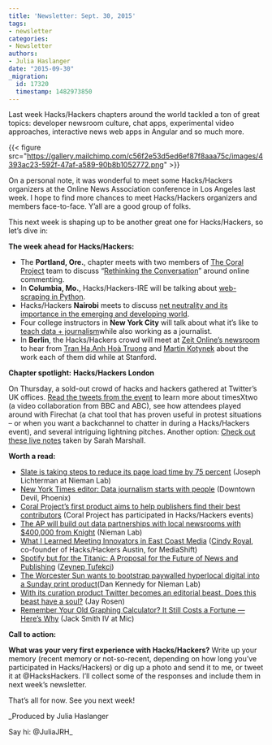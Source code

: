 ```yaml
---
title: 'Newsletter: Sept. 30, 2015'
tags:
- newsletter
categories:
- Newsletter
authors:
- Julia Haslanger
date: "2015-09-30"
_migration:
  id: 17320
  timestamp: 1482973850
---
```


Last week Hacks/Hackers chapters around the world tackled a ton of great topics: developer newsroom culture, chat apps, experimental video approaches, interactive news web apps in Angular and so much more.

{{< figure src="https://gallery.mailchimp.com/c56f2e53d5ed6ef87f8aaa75c/images/4393ac23-592f-47af-a589-90b8b1052772.png" >}}

On a personal note, it was wonderful to meet some Hacks/Hackers organizers at the Online News Association conference in Los Angeles last week. I hope to find more chances to meet Hacks/Hackers organizers and members face-to-face. Y&#8217;all are a good group of folks.

This next week is shaping up to be another great one for Hacks/Hackers, so let’s dive in:

**The week ahead for Hacks/Hackers:**

  * The **Portland, Ore.**, chapter meets with two members of [The Coral Project][1] team to discuss &#8220;[Rethinking the Conversation][2]&#8221; around online commenting. 
  * In **Columbia, Mo.**, Hacks/Hackers-IRE will be talking about [web-scraping in Python][3]. 
  * Hacks/Hackers **Nairobi** meets to discuss [net neutrality and its importance in the emerging and developing world][4]. 
  * Four college instructors in **New York City** will talk about what it&#8217;s like to [teach data + journalism][5]while also working as a journalist. 
  * In **Berlin**, the Hacks/Hackers crowd will meet at [Zeit Online&#8217;s newsroom][6] to hear from [Tran Ha][7],[Anh Hoà Truong][8] and [Martin Kotynek][9] about the work each of them did while at Stanford. 

**Chapter spotlight:** **Hacks/Hackers London**

On Thursday, a sold-out crowd of hacks and hackers gathered at Twitter&#8217;s UK offices. [Read the tweets from the event][10] to learn more about timesXtwo (a video collaboration from BBC and ABC), see how attendees played around with Firechat (a chat tool that has proven useful in protest situations &#8211; or when you want a backchannel to chatter in during a Hacks/Hackers event), and several intriguing lightning pitches. Another option: [Check out these live notes][11] taken by Sarah Marshall.

**Worth a read:**

  * [Slate is taking steps to reduce its page load time by 75 percent][12] (Joseph Lichterman at Nieman Lab) 
  * [New York Times editor: Data journalism starts with people][13] (Downtown Devil, Phoenix) 
  * [Coral Project’s first product aims to help publishers find their best contributors][14] (Coral Project has participated in Hacks/Hackers events) 
  * [The AP will build out data partnerships with local newsrooms with $400,000 from Knight][15] (Nieman Lab) 
  * [What I Learned Meeting Innovators in East Coast Media][16] ([Cindy Royal][17], co-founder of Hacks/Hackers Austin, for MediaShift) 
  * [Spotify but for the Titanic: A Proposal for the Future of News and Publishing][18] ([Zeynep Tufekci][19]) 
  * [The Worcester Sun wants to bootstrap paywalled hyperlocal digital into a Sunday print product][20](Dan Kennedy for Nieman Lab) 
  * [With its curation product Twitter becomes an editorial beast. Does this beast have a soul?][21] (Jay Rosen) 
  * [Remember Your Old Graphing Calculator? It Still Costs a Fortune — Here&#8217;s Why][22] (Jack Smith IV at Mic) 

**Call to action:**

**What was your very first experience with Hacks/Hackers?** Write up your memory (recent memory or not-so-recent, depending on how long you&#8217;ve participated in Hacks/Hackers) or dig up a photo and send it to me, or tweet it at @HacksHackers. I&#8217;ll collect some of the responses and include them in next week&#8217;s newsletter.

That&#8217;s all for now. See you next week!

_Produced by Julia Haslanger

Say hi: @JuliaJRH_

 [1]: http://coralproject.net/
 [2]: http://www.meetup.com/HacksHackersPDX/events/225520073/
 [3]: http://www.meetup.com/hackshackersIRE/events/225427355/
 [4]: http://www.eventbrite.com/e/the-importance-of-internet-freedom-in-the-emerging-and-developing-world-tickets-18779840007
 [5]: http://www.meetup.com/hacks-hackers-nyc/events/225552899/
 [6]: http://www.meetup.com/Hacks-Hackers-Berlin/events/225694122/
 [7]: http://dschool.stanford.edu/bio/tran-ha/
 [8]: http://jsk.stanford.edu/fellows/class-of-2015/anh-hoa-truong/
 [9]: https://twitter.com/martin_k
 [10]: https://storify.com/JuliaJRH/hacks-hackers-london-event
 [11]: https://docs.google.com/document/d/1_4SkeCmLYHTcAxYzOm6809FY6-D2FBy4NB5mBgaasAU/edit
 [12]: http://www.niemanlab.org/2015/09/slate-is-taking-steps-to-reduce-its-page-load-time-by-75-percent/
 [13]: http://downtowndevil.com/2015/09/29/72828/cronkite-mondays-times-sarah-cohen/
 [14]: https://www.washingtonpost.com/pr/wp/2015/09/25/coral-projects-first-product-aims-to-help-publishers-find-their-best-contributors/
 [15]: http://www.niemanlab.org/2015/09/the-ap-will-build-out-data-partnerships-with-local-newsrooms-with-400000-from-knight
 [16]: http://mediashift.org/2015/09/what-i-learned-meeting-innovations-in-east-coast-media/
 [17]: http://www.cindyroyal.com/index.html
 [18]: https://medium.com/message/spotify-but-for-the-titanic-a-proposal-for-the-future-of-news-and-publishing-40c41fbebe7b
 [19]: https://medium.com/@zeynep
 [20]: http://www.niemanlab.org/2015/09/the-worcester-sun-wants-to-bootstrap-paywalled-hyperlocal-digital-into-a-sunday-print-product/
 [21]: http://pressthink.org/2015/09/with-its-curation-product-twitter-becomes-an-editorial-beast-does-this-beast-have-a-soul/
 [22]: http://mic.com/articles/125829/your-old-texas-instruments-graphing-calculator-still-costs-a-fortune-heres-why